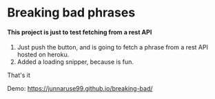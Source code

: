 # Breaking bad phrases

#### This project is just to test fetching from a rest API

1) Just push the button, and is going to fetch a phrase from a rest API hosted on heroku.
2) Added a loading snipper, because is fun.


That's it

Demo: https://junnaruse99.github.io/breaking-bad/
